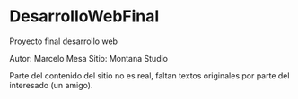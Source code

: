 # DesarrolloWebFinal
Proyecto final desarrollo web

Autor: Marcelo Mesa
Sitio: Montana Studio

Parte del contenido del sitio no es real, faltan textos originales por parte del interesado (un amigo).
